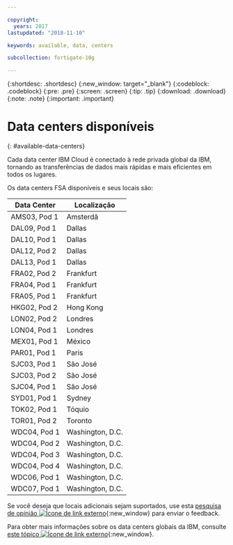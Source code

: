 ```yaml
---

copyright:
  years: 2017
lastupdated: "2018-11-10"

keywords: available, data, centers

subcollection: fortigate-10g

---
```


{:shortdesc: .shortdesc}
{:new_window: target="_blank"}
{:codeblock: .codeblock}
{:pre: .pre}
{:screen: .screen}
{:tip: .tip}
{:download: .download}
{:note: .note}
{:important: .important}

# Data centers disponíveis
{: #available-data-centers}

Cada data center IBM Cloud é conectado à rede privada global da IBM, tornando as transferências de dados mais rápidas e mais eficientes em todos os lugares.

Os data centers FSA disponíveis e seus locais são:

| Data Center | Localização |
| ----------- | -------- |
| AMS03, Pod 1 | Amsterdã |
| DAL09, Pod 1 | Dallas |
| DAL10, Pod 1 | Dallas |
| DAL12, Pod 2 | Dallas |
| DAL13, Pod 1 | Dallas |
| FRA02, Pod 2 | Frankfurt |
| FRA04, Pod 1 | Frankfurt |
| FRA05, Pod 1 | Frankfurt |
| HKG02, Pod 2 | Hong Kong |
| LON02, Pod 2 | Londres |
| LON04, Pod 1 | Londres |
| MEX01, Pod 1 | México |
| PAR01, Pod 1 | Paris |
| SJC03, Pod 1 | São José |
| SJC03, Pod 2 | São José |
| SJC04, Pod 1 | São José |
| SYD01, Pod 1 | Sydney |
| TOK02, Pod 1 | Tóquio |
| TOR01, Pod 2 | Toronto |
| WDC04, Pod 1 | Washington, D.C. |
| WDC04, Pod 2 | Washington, D.C. |
| WDC04, Pod 3 | Washington, D.C. |
| WDC04, Pod 4 | Washington, D.C. |
| WDC06, Pod 1 | Washington, D.C. |
| WDC07, Pod 1 | Washington, D.C. |

Se você deseja que locais adicionais sejam suportados, use esta [pesquisa de opinião ![Ícone de link externo](../../icons/launch-glyph.svg "Ícone de link externo")](http://ibm.biz/firewalllocations){:new_window} para enviar o feedback.

Para obter mais informações sobre os data centers globais da IBM, consulte [este tópico ![Ícone de link externo](../../icons/launch-glyph.svg "Ícone de link externo")](https://www.ibm.com/cloud-computing/bluemix/data-centers){:new_window}.
